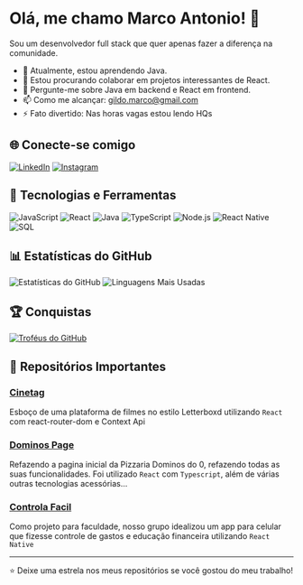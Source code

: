 # Olá, me chamo Marco Antonio! 👋

Sou um desenvolvedor full stack que quer apenas fazer a diferença na comunidade.

- 🌱 Atualmente, estou aprendendo Java.
- 👯 Estou procurando colaborar em projetos interessantes de React.
- 💬 Pergunte-me sobre Java em backend e React em frontend.
- 📫 Como me alcançar: gildo.marco@gmail.com
- ⚡ Fato divertido: Nas horas vagas estou lendo HQs

## 🌐 Conecte-se comigo

[![LinkedIn](https://img.shields.io/badge/LinkedIn-000?style=for-the-badge&logo=linkedin&logoColor=white)](https://www.linkedin.com/in/marco-antonio-gil-9a1369184/)
[![Instagram](https://img.shields.io/badge/Instagram-000?style=for-the-badge&logo=instagram&logoColor=white)](https://www.instagram.com/gildoamaral/)

## 🚀 Tecnologias e Ferramentas

![JavaScript](https://img.shields.io/badge/JavaScript-000?style=for-the-badge&logo=javascript&logoColor=white)
![React](https://img.shields.io/badge/React-000?style=for-the-badge&logo=react&logoColor=white)
![Java](https://img.shields.io/badge/Java-000?style=for-the-badge&logo=java&logoColor=white)
![TypeScript](https://img.shields.io/badge/TypeScript-000?style=for-the-badge&logo=typescript&logoColor=white)
![Node.js](https://img.shields.io/badge/Node.js-000?style=for-the-badge&logo=node.js&logoColor=white)
![React Native](https://img.shields.io/badge/React%20Native-000?style=for-the-badge&logo=react&logoColor=white)
![SQL](https://img.shields.io/badge/SQL-000?style=for-the-badge&logo=postgresql&logoColor=white)

## 📊 Estatísticas do GitHub

![Estatísticas do GitHub](https://github-readme-stats.vercel.app/api?username=gildoamaral&show_icons=true&theme=dark)
![Linguagens Mais Usadas](https://github-readme-stats.vercel.app/api/top-langs/?username=gildoamaral&layout=compact&theme=dark)

## 🏆 Conquistas

[![Troféus do GitHub](https://github-profile-trophy.vercel.app/?username=gildoamaral&theme=darkhub)](https://github.com/ryo-ma/github-profile-trophy)

## 📂 Repositórios Importantes

### [Cinetag](https://github.com/gildoamaral/cinetag)
Esboço de uma plataforma de filmes no estilo Letterboxd utilizando `React` com react-router-dom e Context Api 

### [Dominos Page](https://github.com/gildoamaral/pizzaria-dominos)
Refazendo a pagina inicial da Pizzaria Dominos do 0, refazendo todas as suas funcionalidades. Foi utilizado `React` com `Typescript`, além de várias outras tecnologias acessórias...

### [Controla Facil](https://github.com/gildoamaral/controla-facil-react-native)
Como projeto para faculdade, nosso grupo idealizou um app para celular que fizesse controle de gastos e educação financeira utilizando `React Native`

---

⭐️ Deixe uma estrela nos meus repositórios se você gostou do meu trabalho!

